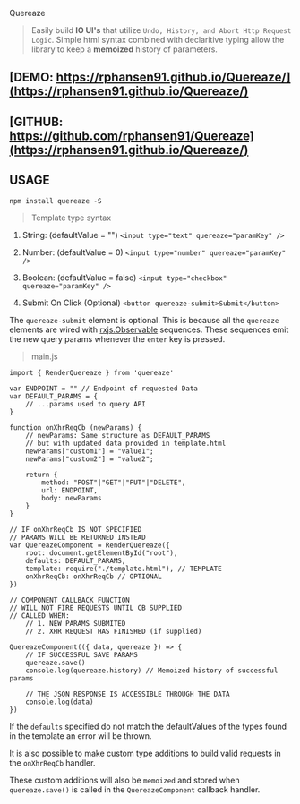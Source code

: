 Quereaze

> Easily build **IO UI's** that utilize `Undo, History, and Abort Http Request Logic`.
> Simple html syntax combined with declaritive typing allow the library to keep a
> **memoized** history of parameters.

[DEMO: https://rphansen91.github.io/Quereaze/](https://rphansen91.github.io/Quereaze/)
-----------------------------------------------
[GITHUB: https://github.com/rphansen91/Quereaze](https://rphansen91.github.io/Quereaze/)
-----------------------------------------------

USAGE
-----

`npm install quereaze -S`


> Template type syntax

1. String: (defaultValue = "")
    `<input type="text" quereaze="paramKey" />`

2. Number: (defaultValue = 0)
    `<input type="number" quereaze="paramKey" />`

3. Boolean: (defaultValue = false)
    `<input type="checkbox" quereaze="paramKey" />`

4. Submit On Click (Optional)
    `<button quereaze-submit>Submit</button>`

The `quereaze-submit` element is optional.
This is because all the `quereaze` elements
are wired with [rxjs.Observable](https://github.com/ReactiveX/rxjs) sequences.
These sequences emit the new query params 
whenever the `enter` key is pressed.

> main.js

    import { RenderQuereaze } from 'quereaze'

    var ENDPOINT = "" // Endpoint of requested Data
    var DEFAULT_PARAMS = {
        // ...params used to query API
    }

    function onXhrReqCb (newParams) {
        // newParams: Same structure as DEFAULT_PARAMS 
        // but with updated data provided in template.html
        newParams["custom1"] = "value1";
        newParams["custom2"] = "value2";

        return {
            method: "POST"|"GET"|"PUT"|"DELETE",
            url: ENDPOINT,
            body: newParams
        }
    }

    // IF onXhrReqCb IS NOT SPECIFIED 
    // PARAMS WILL BE RETURNED INSTEAD
    var QuereazeComponent = RenderQuereaze({
        root: document.getElementById("root"),
        defaults: DEFAULT_PARAMS,
        template: require("./template.html"), // TEMPLATE
        onXhrReqCb: onXhrReqCb // OPTIONAL
    })

    // COMPONENT CALLBACK FUNCTION
    // WILL NOT FIRE REQUESTS UNTIL CB SUPPLIED
    // CALLED WHEN:
        // 1. NEW PARAMS SUBMITED
        // 2. XHR REQUEST HAS FINISHED (if supplied)
        
    QuereazeComponent(({ data, quereaze }) => {
        // IF SUCCESSFUL SAVE PARAMS
        quereaze.save()
        console.log(quereaze.history) // Memoized history of successful params

        // THE JSON RESPONSE IS ACCESSIBLE THROUGH THE DATA
        console.log(data)
    })

If the `defaults` specified do not match the defaultValues of the types 
found in the template an error will be thrown.

It is also possible to make custom type additions
to build valid requests in the `onXhrReqCb` handler.

These custom additions will also be `memoized` and
stored when `quereaze.save()` is called in the
`QuereazeComponent` callback handler.